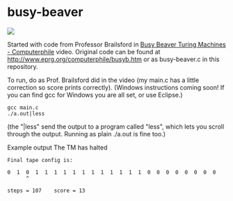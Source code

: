 busy-beaver
===========

<a href="https://www.youtube.com/watch?v=CE8UhcyJS0I"><img src="https://i.ytimg.com/vi/CE8UhcyJS0I/mqdefault.jpg"></img></a>

Started with code from Professor Brailsford in <a href="https://www.youtube.com/watch?v=CE8UhcyJS0I">Busy Beaver Turing Machines - Computerphile</a> video. Original code can be found at http://www.eprg.org/computerphile/busyb.htm or as busy-beaver.c in this repository.

To run, do as Prof. Brailsford did in the video (my main.c has a little correction so score prints correctly). (Windows instructions coming soon! If you can find gcc for Windows you are all set, or use Eclipse.)

    gcc main.c
    ./a.out|less

(the "|less" send the output to a program called "less", which lets you scroll through the output. Running as plain ./a.out is fine too.)

Example output
    The TM has halted

    Final tape config is:

    0  1  0  1  1  1  1  1  1  1  1  1  1  1  1  0  0  0  0  0  0  0  0  
          ^

    steps = 107    score = 13
